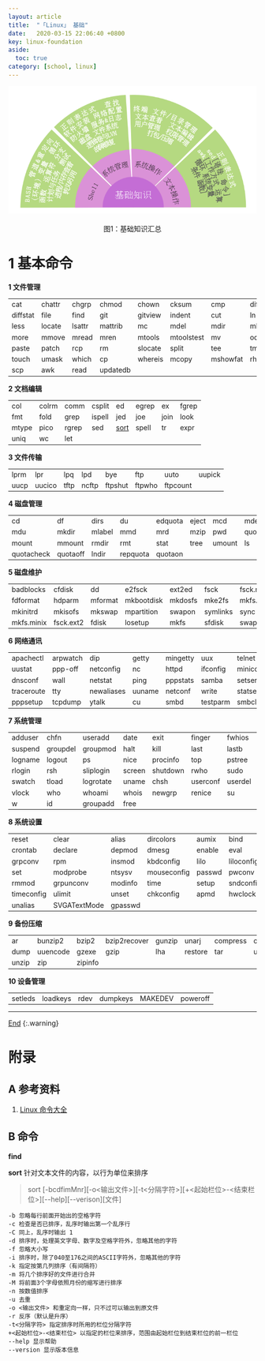 ```yaml
---
layout: article
title:  "「Linux」 基础"
date:   2020-03-15 22:06:40 +0800
key: linux-foundation
aside:
  toc: true
category: [school, linux]
---
```

<span id="head"></span>

<!--more-->

<center class="half">
<img src="/assets/images/linux/survey.png">&emsp;<br>图1：基础知识汇总
</center>  

# 1 基本命令

**1 文件管理**    

| | | | | | | | |
| --- | --- | --- | --- | --- | --- | --- | --- |
| cat | chattr | chgrp | chmod | chown | cksum | cmp | diff |
| diffstat | file | find | git | gitview | indent | cut | ln |
| less | locate | lsattr | mattrib | mc | mdel  | mdir | mktemp |
| more | mmove | mread | mren | mtools | mtoolstest | mv | od |
| paste | patch | rcp | rm | slocate | split | tee | tmpwatch |
| touch | umask | which | cp | whereis | mcopy | mshowfat | rhmask |
| scp | awk | read | updatedb |

**2 文档编辑**   

| | | | | | | | |
| --- | --- | --- | --- | --- | --- | --- | --- |
| col | colrm | comm | csplit | ed | egrep | ex | fgrep |
| fmt | fold | grep | ispell | jed | joe | join | look |
| mtype | pico | rgrep | sed | [sort](#sort) | spell | tr | expr |
| uniq | wc | let |

**3 文件传输**    

| | | | | | | | |
| --- | --- | --- | --- | --- | --- | --- | --- |
| lprm | lpr | lpq | lpd | bye | ftp | uuto | uupick |
| uucp | uucico | tftp | ncftp | ftpshut | ftpwho | ftpcount |

**4 磁盘管理**  

| | | | | | | | |
| --- | --- | --- | --- | --- | --- | --- | --- |
| cd | df | dirs | du | edquota | eject | mcd | mdeltree |
| mdu | mkdir | mlabel | mmd | mrd | mzip | pwd | quota |
| mount | mmount | rmdir | rmt | stat | tree | umount | ls |
| quotacheck | quotaoff | lndir | repquota | quotaon |

**5 磁盘维护**  

| | | | | | | | |
| --- | --- | --- | --- | --- | --- | --- | --- |
| badblocks | cfdisk | dd | e2fsck | ext2ed | fsck | fsck.minix | fsconf |
| fdformat | hdparm | mformat | mkbootdisk | mkdosfs | mke2fs | mkfs.ext2 | mkfs.msdos |
| mkinitrd | mkisofs | mkswap | mpartition | swapon | symlinks | sync | mbadblocks |
| mkfs.minix | fsck.ext2 | fdisk | losetup | mkfs | sfdisk | swapoff |     

**6 网络通讯**  

| | | | | | | | |
| --- | --- | --- | --- | --- | --- | --- | --- |
| apachectl | arpwatch | dip | getty | mingetty | uux | telnet | uulog |
| uustat | ppp-off | netconfig | nc | httpd | ifconfig | minicom | mesg |
| dnsconf | wall | netstat | ping | pppstats | samba | setserial | talk |
| traceroute | tty | newaliases | uuname | netconf | write | statserial | efax |
| pppsetup | tcpdump | ytalk | cu | smbd | testparm | smbclient | shapecfg |

**7 系统管理**  

| | | | | | | | |
| --- | --- | --- | --- | --- | --- | --- | --- |
| adduser | chfn | useradd | date | exit | finger | fwhios | sleep |
| suspend | groupdel | groupmod | halt | kill | last | lastb | login |
| logname | logout | ps | nice | procinfo | top | pstree | reboot |
| rlogin | rsh | sliplogin | screen | shutdown | rwho | sudo | gitps |
| swatch | tload | logrotate | uname | chsh | userconf | userdel | usermod |
| vlock | who | whoami | whois | newgrp | renice | su | skill |
| w | id | groupadd | free |

**8 系统设置**  

| | | | | | | | |
| --- | --- | --- | --- | --- | --- | --- | --- |
| reset | clear | alias | dircolors | aumix | bind | chroot | clock |
| crontab | declare | depmod | dmesg | enable | eval | export | pwunconv |
| grpconv | rpm | insmod | kbdconfig | lilo | liloconfig | lsmod | minfo |
| set | modprobe | ntsysv | mouseconfig | passwd | pwconv | rdate | resize |
| rmmod | grpunconv | modinfo | time | setup | sndconfig | setenv | setconsole |
| timeconfig | ulimit | unset | chkconfig | apmd | hwclock | mkkickstart | fbset |
| unalias | SVGATextMode | gpasswd |


**9 备份压缩**  

| | | | | | | | |
| --- | --- | --- | --- | --- | --- | --- | --- |
| ar | bunzip2 | bzip2 | bzip2recover | gunzip | unarj | compress | cpio |
| dump | uuencode | gzexe | gzip | lha | restore | tar | uudecode |
| unzip | zip | zipinfo |

**10 设备管理**  

| | | | | | |
| --- | --- | --- | --- | --- | --- |
| setleds | loadkeys | rdev | dumpkeys | MAKEDEV | poweroff |

-------------------  
[End](#head)
{:.warning}  


# 附录
## A 参考资料
1. [Linux 命令大全](https://www.runoob.com/linux/linux-command-manual.html)     

## B 命令
<span id='find'> **find** </span>


<span id='sort'> **sort** </span>
针对文本文件的内容，以行为单位来排序
>sort [-bcdfimMnr][-o<输出文件>][-t<分隔字符>][+<起始栏位>-<结束栏位>][--help][--verison][文件]

```
-b 忽略每行前面开始出的空格字符
-c 检查是否已排序，乱序时输出第一个乱序行
-C 同上，乱序时输出 1
-d 排序时，处理英文字母、数字及空格字符外，忽略其他的字符
-f 忽略大小写
-i 排序时，除了040至176之间的ASCII字符外，忽略其他的字符
-k 指定按第几列排序（有间隔符）
-m 将几个排序好的文件进行合并
-M 将前面3个字母依照月份的缩写进行排序
-n 按数值排序
-u 去重
-o <输出文件> 和重定向一样，只不过可以输出到原文件
-r 反序（默认是升序）
-t<分隔字符> 指定排序时所用的栏位分隔字符
+<起始栏位>-<结束栏位> 以指定的栏位来排序，范围由起始栏位到结束栏位的前一栏位
--help 显示帮助
--version 显示版本信息
```
